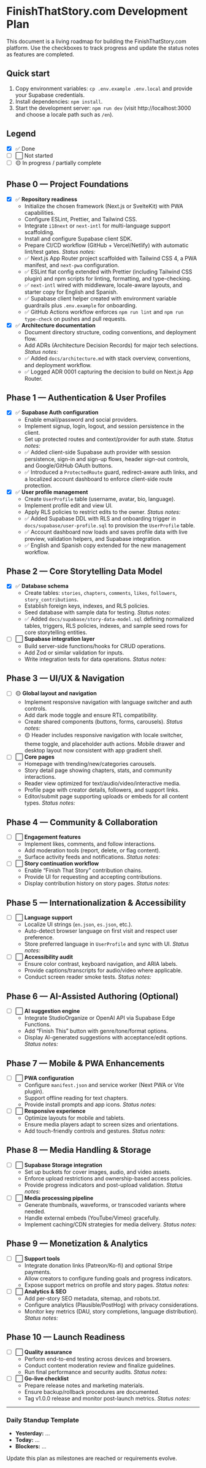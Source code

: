 # FinishThatStory.com Development Plan

This document is a living roadmap for building the FinishThatStory.com platform. Use the checkboxes to track progress and update the status notes as features are completed.

## Quick start

1. Copy environment variables: `cp .env.example .env.local` and provide your Supabase credentials.
2. Install dependencies: `npm install`.
3. Start the development server: `npm run dev` (visit http://localhost:3000 and choose a locale path such as `/en`).

## Legend

- [x] ✅ Done
- [ ] ⬜ Not started
- [ ] 🟡 In progress / partially complete

## Phase 0 — Project Foundations

- [x] ✅ **Repository readiness**
  - Initialize the chosen framework (Next.js or SvelteKit) with PWA capabilities.
  - Configure ESLint, Prettier, and Tailwind CSS.
  - Integrate `i18next` or `next-intl` for multi-language support scaffolding.
  - Install and configure Supabase client SDK.
  - Prepare CI/CD workflow (GitHub + Vercel/Netlify) with automatic lint/test gates.
    _Status notes:_
  - ✅ Next.js App Router project scaffolded with Tailwind CSS 4, a PWA manifest, and `next-pwa` configuration.
  - ✅ ESLint flat config extended with Prettier (including Tailwind CSS plugin) and npm scripts for linting, formatting, and type-checking.
  - ✅ `next-intl` wired with middleware, locale-aware layouts, and starter copy for English and Spanish.
  - ✅ Supabase client helper created with environment variable guardrails plus `.env.example` for onboarding.
  - ✅ GitHub Actions workflow enforces `npm run lint` and `npm run type-check` on pushes and pull requests.
- [x] ✅ **Architecture documentation**
  - Document directory structure, coding conventions, and deployment flow.
  - Add ADRs (Architecture Decision Records) for major tech selections.
    _Status notes:_
  - ✅ Added `docs/architecture.md` with stack overview, conventions, and deployment workflow.
  - ✅ Logged ADR 0001 capturing the decision to build on Next.js App Router.

## Phase 1 — Authentication & User Profiles

- [x] ✅ **Supabase Auth configuration**
  - Enable email/password and social providers.
  - Implement signup, login, logout, and session persistence in the client.
  - Set up protected routes and context/provider for auth state.
    _Status notes:_
  - ✅ Added client-side Supabase auth provider with session persistence, sign-in and sign-up flows, header sign-out controls, and Google/GitHub OAuth buttons.
  - ✅ Introduced a `ProtectedRoute` guard, redirect-aware auth links, and a localized account dashboard to enforce client-side route protection.
- [x] ✅ **User profile management**
  - Create `UserProfile` table (username, avatar, bio, language).
  - Implement profile edit and view UI.
  - Apply RLS policies to restrict edits to the owner.
    _Status notes:_
  - ✅ Added Supabase DDL with RLS and onboarding trigger in `docs/supabase/user-profile.sql` to provision the `UserProfile` table.
  - ✅ Account dashboard now loads and saves profile data with live preview, validation helpers, and Supabase integration.
  - ✅ English and Spanish copy extended for the new management workflow.

## Phase 2 — Core Storytelling Data Model

- [x] ✅ **Database schema**
  - Create tables: `stories`, `chapters`, `comments`, `likes`, `followers`, `story_contributions`.
  - Establish foreign keys, indexes, and RLS policies.
  - Seed database with sample data for testing.
    _Status notes:_
  - ✅ Added `docs/supabase/story-data-model.sql` defining normalized tables, triggers, RLS policies, indexes, and sample seed rows for core storytelling entities.
- [ ] ⬜ **Supabase integration layer**
  - Build server-side functions/hooks for CRUD operations.
  - Add Zod or similar validation for inputs.
  - Write integration tests for data operations.
    _Status notes:_

## Phase 3 — UI/UX & Navigation

- [ ] 🟡 **Global layout and navigation**
  - Implement responsive navigation with language switcher and auth controls.
  - Add dark mode toggle and ensure RTL compatibility.
  - Create shared components (buttons, forms, carousels).
    _Status notes:_
  - 🟡 Header includes responsive navigation with locale switcher, theme toggle, and placeholder auth actions. Mobile drawer and desktop layout now consistent with app gradient shell.
- [ ] ⬜ **Core pages**
  - Homepage with trending/new/categories carousels.
  - Story detail page showing chapters, stats, and community interactions.
  - Reader view optimized for text/audio/video/interactive media.
  - Profile page with creator details, followers, and support links.
  - Editor/submit page supporting uploads or embeds for all content types.
    _Status notes:_

## Phase 4 — Community & Collaboration

- [ ] ⬜ **Engagement features**
  - Implement likes, comments, and follow interactions.
  - Add moderation tools (report, delete, or flag content).
  - Surface activity feeds and notifications.
    _Status notes:_
- [ ] ⬜ **Story continuation workflow**
  - Enable “Finish That Story” contribution chains.
  - Provide UI for requesting and accepting contributions.
  - Display contribution history on story pages.
    _Status notes:_

## Phase 5 — Internationalization & Accessibility

- [ ] ⬜ **Language support**
  - Localize UI strings (`en.json`, `es.json`, etc.).
  - Auto-detect browser language on first visit and respect user preference.
  - Store preferred language in `UserProfile` and sync with UI.
    _Status notes:_
- [ ] ⬜ **Accessibility audit**
  - Ensure color contrast, keyboard navigation, and ARIA labels.
  - Provide captions/transcripts for audio/video where applicable.
  - Conduct screen reader smoke tests.
    _Status notes:_

## Phase 6 — AI-Assisted Authoring (Optional)

- [ ] ⬜ **AI suggestion engine**
  - Integrate StudioOrganize or OpenAI API via Supabase Edge Functions.
  - Add “Finish This” button with genre/tone/format options.
  - Display AI-generated suggestions with acceptance/edit options.
    _Status notes:_

## Phase 7 — Mobile & PWA Enhancements

- [ ] ⬜ **PWA configuration**
  - Configure `manifest.json` and service worker (Next PWA or Vite plugin).
  - Support offline reading for text chapters.
  - Provide install prompts and app icons.
    _Status notes:_
- [ ] ⬜ **Responsive experience**
  - Optimize layouts for mobile and tablets.
  - Ensure media players adapt to screen sizes and orientations.
  - Add touch-friendly controls and gestures.
    _Status notes:_

## Phase 8 — Media Handling & Storage

- [ ] ⬜ **Supabase Storage integration**
  - Set up buckets for cover images, audio, and video assets.
  - Enforce upload restrictions and ownership-based access policies.
  - Provide progress indicators and post-upload validation.
    _Status notes:_
- [ ] ⬜ **Media processing pipeline**
  - Generate thumbnails, waveforms, or transcoded variants where needed.
  - Handle external embeds (YouTube/Vimeo) gracefully.
  - Implement caching/CDN strategies for media delivery.
    _Status notes:_

## Phase 9 — Monetization & Analytics

- [ ] ⬜ **Support tools**
  - Integrate donation links (Patreon/Ko-fi) and optional Stripe payments.
  - Allow creators to configure funding goals and progress indicators.
  - Expose support metrics on profile and story pages.
    _Status notes:_
- [ ] ⬜ **Analytics & SEO**
  - Add per-story SEO metadata, sitemap, and robots.txt.
  - Configure analytics (Plausible/PostHog) with privacy considerations.
  - Monitor key metrics (DAU, story completions, language distribution).
    _Status notes:_

## Phase 10 — Launch Readiness

- [ ] ⬜ **Quality assurance**
  - Perform end-to-end testing across devices and browsers.
  - Conduct content moderation review and finalize guidelines.
  - Run final performance and security audits.
    _Status notes:_
- [ ] ⬜ **Go-live checklist**
  - Prepare release notes and marketing materials.
  - Ensure backup/rollback procedures are documented.
  - Tag v1.0.0 release and monitor post-launch metrics.
    _Status notes:_

---

### Daily Standup Template

- **Yesterday:** …
- **Today:** …
- **Blockers:** …

Update this plan as milestones are reached or requirements evolve.
